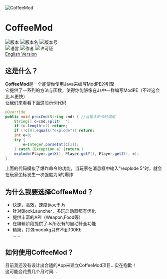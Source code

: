 ![CoffeeMod](https://github.com/XsJIONG/CoffeeMod/raw/master/cofmod.png)
# CoffeeMod
![版本](https://img.shields.io/badge/%E7%89%88%E6%9C%AC-Reborn-2196F3.svg)
![版本名](https://img.shields.io/badge/%E7%89%88%E6%9C%AC%E5%90%8D-V1.0.0-009688.svg)
![版本号](https://img.shields.io/badge/%E7%89%88%E6%9C%AC%E5%8F%B7-1-009688.svg)  
![语言](https://img.shields.io/badge/%E8%AF%AD%E8%A8%80-Java-red.svg)
![作者](https://img.shields.io/badge/%E4%BD%9C%E8%80%85-Xs.JIONG-brightgreen.svg)
![许可证](https://img.shields.io/badge/%E8%AE%B8%E5%8F%AF%E8%AF%81-GPL--3.0-lightgray.svg)  
[English Version](https://github.com/XsJIONG/CoffeeMod/blob/master/README.md)

## 这是什么？
 **CoffeeMod**是一个能使你使用Java来编写ModPE的引擎  
它提供了一系列的方法与函数，使得你能够像在Js中一样编写ModPE（不过这会比Js更快）  
让我们来看看下面这段示例代码

````java
@Override
public void procCmd(String cmd) { //当输入命令时调用
	String[] c=cmd.split(' ');
	if (c.length!=2) return;
	if (!c[0].equals("explode")) return;
	int e=0;
	try {
		e=Integer.parseInt(c[1]);
	} catch (Exception e) {return;}
	explode(Player.getX(), Player.getY(), Player.getZ(), e);
}
````

上面的代码模拟了爆炸命令的功能，当玩家在消息框中输入"/explode 5"时，就会在玩家坐标发生一次强度为5的爆炸

## 为什么我要选择CoffeeMod？

- 快速，高效，速度远大于Js
- 针对BlockLauncher，多玩启动器都有优化
- 提供丰富的API（Weapon,Food等）
- 在编辑阶段提供了Js所没有的自动补全功能
- 精简，打包modpkg只有不到100Kb  
......

## 如何使用CoffeeMod？
目前我还没有设计出合适的App来建立CoffeeMod项目...实在抱歉！  
这可能会花费几个月时间...
